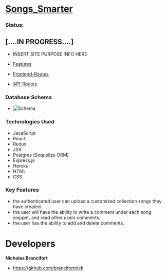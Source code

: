 

# [Songs_Smarter](https://songs-smarter.herokuapp.com)

### Status:
## [....IN PROGRESS....]
  * INSERT SITE PURPOSE INFO HERE

  * [Features](https://github.com/brancifortnick/Songs_Smarter_/wiki/features)
  * [Frontend-Routes](https://github.com/brancifortnick/Songs_Smarter_/wiki/Frontend-Routes)
  * [API-Routes](https://github.com/brancifortnick/Songs_Smarter_/wiki/API-Documentation)

### Database Schema
  * ![Schema](https://user-images.githubusercontent.com/65651149/123181426-47675980-d45b-11eb-801f-b4a7970388f4.png)



 ### Technologies Used
 * JavaScript
 * React
 * Redux
 * JSX
 * Postgres (Sequelize ORM)
 * Express.js
 * Heroku
 * HTML
 * CSS

 ### Key Features
   * the authenticated user can upload a customized collection songs they have created.
   * the user will have the ability to write a comment under each song snippet, and read other users comments.
   * the user has the ability to add and delete comments.


# Developers

 **Nicholas Brancifort**

  * https://github.com/brancifortnick
